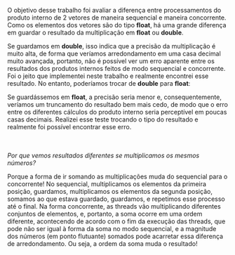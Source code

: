 O objetivo desse trabalho foi avaliar a diferença entre processamentos do produto interno de 2 vetores de maneira sequencial e maneira concorrente. Como os elementos dos vetores são do tipo **float**, há uma grande diferença em guardar o resultado da multiplicação em **float** ou **double**.

Se guardamos em **double**, isso indica que a precisão da multiplicação é muito alta, de forma que veríamos arredondamento em uma casa decimal muito avançada, portanto, não é possível ver um erro aparente entre os resultados dos produtos internos feitos de modo sequencial e concorrente.
Foi o jeito que implementei neste trabalho e realmente encontrei esse resultado. No entanto, poderíamos trocar de **double** para **float**:

Se guardássemos em **float**, a precisão seria menor e, consequentemente, veríamos um truncamento do resultado bem mais cedo, de modo que o erro entre os diferentes cálculos do produto interno seria perceptível em poucas casas decimais. 
Realizei esse teste trocando o tipo do resultado e realmente foi possível encontrar esse erro.

<br></br>
*Por que vemos resultados diferentes se multiplicamos os mesmos números?*

Porque a forma de ir somando as multiplicações muda do sequencial para o concorrente! No sequencial, multiplicamos os elementos da primeira posição, guardamos, multiplicamos os elementos da segunda posição, somamos ao que estava guardado, guardamos, e repetimos esse processo até o final.
Na forma concorrente, as threads vão multiplicando diferentes conjuntos de elementos, e, portanto, a soma ocorre em uma ordem diferente, acontecendo de acordo com o fim da execução das threads, que pode não ser igual à forma da soma no modo sequencial,
e a magnitude dos números (em ponto flutuante) somados pode acarretar essa diferença de arredondamento. Ou seja, a ordem da soma muda o resultado!
